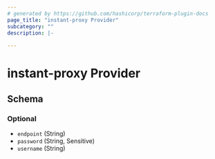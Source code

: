 ```yaml
---
# generated by https://github.com/hashicorp/terraform-plugin-docs
page_title: "instant-proxy Provider"
subcategory: ""
description: |-
  
---
```


# instant-proxy Provider





<!-- schema generated by tfplugindocs -->
## Schema

### Optional

- `endpoint` (String)
- `password` (String, Sensitive)
- `username` (String)
